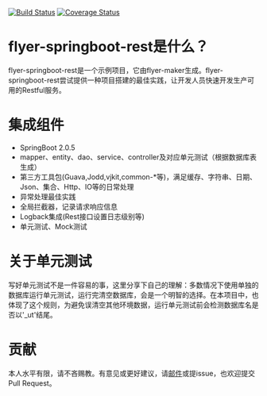 [![Build Status](https://travis-ci.org/vancefantasy/flyer-springboot-rest.svg?branch=master)](https://travis-ci.org/vancefantasy/flyer-springboot-rest)
[![Coverage Status](https://coveralls.io/repos/github/vancefantasy/flyer-springboot-rest/badge.svg?branch=master)](https://coveralls.io/github/vancefantasy/flyer-springboot-rest?branch=master)

# flyer-springboot-rest是什么？
flyer-springboot-rest是一个示例项目，它由flyer-maker生成。flyer-springboot-rest尝试提供一种项目搭建的最佳实践，让开发人员快速开发生产可用的Restful服务。

# 集成组件
- SpringBoot 2.0.5
- mapper、entity、dao、service、controller及对应单元测试（根据数据库表生成）
- 第三方工具包(Guava,Jodd,vjkit,common-*等)，满足缓存、字符串、日期、Json、集合、Http、IO等的日常处理
- 异常处理最佳实践
- 全局拦截器，记录请求响应信息
- Logback集成(Rest接口设置日志级别等)
- 单元测试、Mock测试

# 关于单元测试
写好单元测试不是一件容易的事，这里分享下自己的理解：多数情况下使用单独的数据库运行单元测试，运行完清空数据库，会是一个明智的选择。在本项目中，也体现了这个规则，为避免误清空其他环境数据，运行单元测试前会检测数据库名是否以'_ut'结尾。

# 贡献
本人水平有限，请不吝赐教。有意见或更好建议，请[邮件](mailto:vance.8807@gmail.com)或提issue，也欢迎提交Pull Request。
